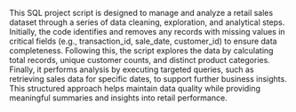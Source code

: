   This SQL project script is designed to manage and analyze a retail sales dataset through a series of data cleaning, exploration, and analytical steps. Initially, the code identifies and removes any records with missing values in critical fields (e.g., transaction_id, sale_date, customer_id) to ensure data completeness. Following this, the script explores the data by calculating total records, unique customer counts, and distinct product categories. Finally, it performs analysis by executing targeted queries, such as retrieving sales data for specific dates, to support further business insights. This structured approach helps maintain data quality while providing meaningful summaries and insights into retail performance.

